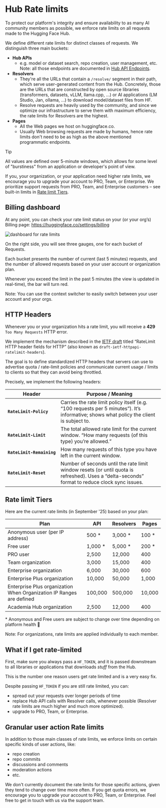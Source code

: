 # Hub Rate limits

To protect our platform's integrity and ensure availability to as many AI community members as possible, we enforce rate limits on all requests made to the Hugging Face Hub.

We define different rate limits for distinct classes of requests. We distinguish three main buckets:

- **Hub APIs**
  - e.g. model or dataset search, repo creation, user management, etc. Note: all those endpoints are documented in [Hub API Endpoints](./api).
- **Resolvers**
  - They're all the URLs that contain a `/resolve/` segment in their path, which serve user-generated content from the Hub. Concretely, those are the URLs that are constructed by open source libraries (transformers, datasets, vLLM, llama.cpp, …) or AI applications (LM Studio, Jan, ollama, …) to download model/dataset files from HF.
  - Resolve requests are heavily used by the community, and since we optimize our infrastructure to serve them with maximum efficiency, the rate limits for Resolvers are the highest.
- **Pages**
  - All the Web pages we host on huggingface.co. 
  - Usually Web browsing requests are made by humans, hence rate limits don't need to be as high as the above mentioned programmatic endpoints.

> [!TIP]
> All values are defined over 5-minute windows, which allows for some level of "burstiness" from an application or developer's point of view.

If you, your organization, or your application need higher rate limits, we encourage you to upgrade your account to PRO, Team, or Enterprise. We prioritize support requests from PRO, Team, and Enterprise customers – see built-in limits in [Rate limit Tiers](#rate-limit-tiers).

## Billing dashboard

At any point, you can check your rate limit status on your (or your org’s) Billing page: https://huggingface.co/settings/billing

![dashboard for rate limits](https://cdn-uploads.huggingface.co/production/uploads/5dd96eb166059660ed1ee413/0pzQQyuVG3c9tWjCqrX9Y.png)

On the right side, you will see three gauges, one for each bucket of Requests.

Each bucket presents the number of current (last 5 minutes) requests, and the number of allowed requests based on your user account or organization plan.

Whenever you exceed the limit in the past 5 minutes (the view is updated in real-time), the bar will turn red.

Note: You can use the context switcher to easily switch between your user account and your orgs.

## HTTP Headers

Whenever you or your organization hits a rate limit, you will receive a **429** `Too Many Requests` HTTP error.

We implement the mechanism described in the [IETF draft](https://datatracker.ietf.org/doc/draft-ietf-httpapi-ratelimit-headers/) titled “RateLimit HTTP header fields for HTTP” (also known as `draft-ietf-httpapi-ratelimit-headers`).

The goal is to define standardized HTTP headers that servers can use to advertise quota / rate-limit policies and communicate current usage / limits to clients so that they can avoid being throttled.

Precisely, we implement the following headers:

| Header                    | Purpose / Meaning                                                                                                                              |
| ------------------------- | ---------------------------------------------------------------------------------------------------------------------------------------------- |
| **`RateLimit‑Policy`**    | Carries the rate limit policy itself (e.g. “100 requests per 5 minutes”). It’s informative; shows what policy the client is subject to.        |
| **`RateLimit‑Limit`**     | The total allowed rate limit for the current window. “How many requests (of this type) you’re allowed.”                                        |
| **`RateLimit‑Remaining`** | How many requests of this type you have left in the current window.                                                                            |
| **`RateLimit‑Reset`**     | Number of seconds until the rate limit window resets (or until quota is refreshed). Uses a “delta-seconds” format to reduce clock sync issues. |

## Rate limit Tiers

Here are the current rate limits (in September '25) based on your plan:

| Plan                                                                      | API      | Resolvers | Pages  |
| ------------------------------------------------------------------------- | -------- | --------- | ------ |
| Anonymous user (per IP address)                                           | 500 \*   | 3,000 \*  | 100 \* |
| Free user                                                                 | 1,000 \* | 5,000 \*  | 200 \* |
| PRO user                                                                  | 2,500    | 12,000    | 400    |
| Team organization                                                         | 3,000    | 15,000    | 400    |
| Enterprise organization                                                   | 6,000    | 30,000    | 600    |
| Enterprise Plus organization                                              | 10,000   | 50,000    | 1,000  |
| Enterprise Plus organization <br> When Organization IP Ranges are defined | 100,000  | 500,000   | 10,000 |
| Academia Hub organization                                                 | 2,500    | 12,000    | 400    |

\* Anonymous and Free users are subject to change over time depending on platform health 🤞

Note: For organizations, rate limits are applied individually to each member.

## What if I get rate-limited

First, make sure you always pass a `HF_TOKEN`, and it is passed downstream to all libraries or applications that downloads _stuff_ from the Hub.

This is the number one reason users get rate limited and is a very easy fix.

Despite passing `HF_TOKEN` if you are still rate limited, you can:

- spread out your requests over longer periods of time
- replace Hub API calls with Resolver calls, whenever possible (Resolver rate limits are much higher and much more optimized).
- upgrade to PRO, Team, or Enterprise.

## Granular user action Rate limits

In addition to those main classes of rate limits, we enforce limits on certain specific kinds of user actions, like:

- repo creation
- repo commits
- discussions and comments
- moderation actions
- etc.

We don't currently document the rate limits for those specific actions, given they tend to change over time more often. If you get quota errors, we encourage you to upgrade your account to PRO, Team, or Enterprise.
Feel free to get in touch with us via the support team.
